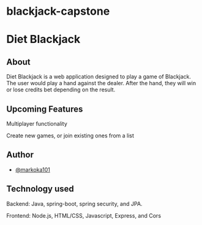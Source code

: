 # blackjack-capstone
# Diet Blackjack

## About
Diet Blackjack is a web application designed to play a game of Blackjack. The user would
play a hand against the dealer. After the hand, they will win or lose credits bet depending
on the result.

## Upcoming Features
Multiplayer functionality

Create new games, or join existing ones from a list

## Author
- [@markoka101](https://github.com/markoka101)

## Technology used

Backend: Java, spring-boot, spring security, and JPA.

Frontend: Node.js, HTML/CSS, Javascript, Express, and Cors
